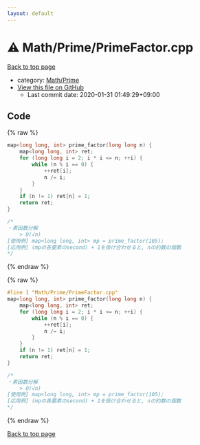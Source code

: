 ```yaml
---
layout: default
---
```


<!-- mathjax config similar to math.stackexchange -->
<script type="text/javascript" async
  src="https://cdnjs.cloudflare.com/ajax/libs/mathjax/2.7.5/MathJax.js?config=TeX-MML-AM_CHTML">
</script>
<script type="text/x-mathjax-config">
  MathJax.Hub.Config({
    TeX: { equationNumbers: { autoNumber: "AMS" }},
    tex2jax: {
      inlineMath: [ ['$','$'] ],
      processEscapes: true
    },
    "HTML-CSS": { matchFontHeight: false },
    displayAlign: "left",
    displayIndent: "2em"
  });
</script>

<script type="text/javascript" src="https://cdnjs.cloudflare.com/ajax/libs/jquery/3.4.1/jquery.min.js"></script>
<script src="https://cdn.jsdelivr.net/npm/jquery-balloon-js@1.1.2/jquery.balloon.min.js" integrity="sha256-ZEYs9VrgAeNuPvs15E39OsyOJaIkXEEt10fzxJ20+2I=" crossorigin="anonymous"></script>
<script type="text/javascript" src="../../../assets/js/copy-button.js"></script>
<link rel="stylesheet" href="../../../assets/css/copy-button.css" />


# :warning: Math/Prime/PrimeFactor.cpp

<a href="../../../index.html">Back to top page</a>

* category: <a href="../../../index.html#231e1df35934043e4793dedc0bd652e6">Math/Prime</a>
* <a href="{{ site.github.repository_url }}/blob/master/Math/Prime/PrimeFactor.cpp">View this file on GitHub</a>
    - Last commit date: 2020-01-31 01:49:29+09:00




## Code

<a id="unbundled"></a>
{% raw %}
```cpp
map<long long, int> prime_factor(long long n) {
    map<long long, int> ret;
    for (long long i = 2; i * i <= n; ++i) {
        while (n % i == 0) {
            ++ret[i];
            n /= i;
        }
    }
    if (n != 1) ret[n] = 1;
    return ret;
}

/*
・素因数分解
    > O(√n)
[使用例] map<long long, int> mp = prime_factor(105);
[応用例] (mpの各要素のsecond) + 1を掛け合わせると, nの約数の個数
*/

```
{% endraw %}

<a id="bundled"></a>
{% raw %}
```cpp
#line 1 "Math/Prime/PrimeFactor.cpp"
map<long long, int> prime_factor(long long n) {
    map<long long, int> ret;
    for (long long i = 2; i * i <= n; ++i) {
        while (n % i == 0) {
            ++ret[i];
            n /= i;
        }
    }
    if (n != 1) ret[n] = 1;
    return ret;
}

/*
・素因数分解
    > O(√n)
[使用例] map<long long, int> mp = prime_factor(105);
[応用例] (mpの各要素のsecond) + 1を掛け合わせると, nの約数の個数
*/

```
{% endraw %}

<a href="../../../index.html">Back to top page</a>

